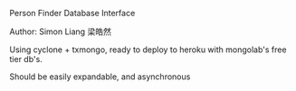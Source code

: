 Person Finder Database Interface

Author: Simon Liang 梁皓然

Using cyclone + txmongo, ready to deploy to heroku with mongolab's free tier db's.

Should be easily expandable, and asynchronous
